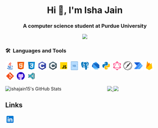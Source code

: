 <h1 align="center">Hi 👋, I'm Isha Jain</h1>
<h3 align="center">A computer science student at Purdue University</h3>

<p align="center">
  <img src="https://komarev.com/ghpvc/?username=ishajain15&color=blue&style=flat">
</p>

### 🛠 &nbsp;Languages and Tools
<p float="left">
  <img src="java.png" width="30" height="30"/>
  <img src="html-5.png" width="30" height="30"/>
  <img src="css3.png" width="30" height="30"/>
  <img src="c-programming.png" width="30" height="30"/>
  <img src="c-sharp.png" width="30" height="30"/>
  <img src="javascript.png" width="30" height="30"/>
  <img src="sql.png" width="30" height="30"/>
  <img src="postgresql.png" width="30" height="30"/>
  <img src="dart.png" width="30" height="30"/>
  <img src="python.png" width="30" height="30"/>
  <img src="graphql.png" width="30" height="30"/>
  <img src="postman-api.png" width="30" height="30"/>
  <img src="microsoft-power-automate-2020.png" width="30" height="30"/>
  <img src="firebase.png" width="30" height="30"/>
  <img src="git.png" width="30" height="30"/>
  <img src="github.png" width="30" height="30"/>
  <img src="visual-studio-code-2019.png" width="30" height="30"/>
</p>

<img align="left" alt="ishajain15's GitHub Stats" src="https://github-readme-stats.vercel.app/api?username=ishajain15&count_private=true&show_icons=true&theme=graywhite&hide=stars&hide_border=true"/>

<p align="center">
<a href="https://github.com/ishajain15">
  <img height="180em" src="https://github-readme-stats-eight-theta.vercel.app/api?username=ishajain15&show_icons=true&theme=graywhite&include_all_commits=true&count_private=true&hide_border=true"/>
  <img height="180em" src="https://github-readme-stats-eight-theta.vercel.app/api/top-langs/?username=ishajain15&layout=compact&langs_count=8&theme=graywhite&hide_border=true"/>
</a>
</p>



## Links
[<img src="linkedin.png" width="30" height="30"/>](https://www.linkedin.com/in/ishajain15/)
